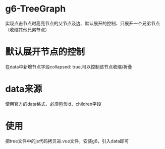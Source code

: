 # g6-TreeGraph
实现点击节点时高亮节点的父节点及边、默认展开的控制、只展开一个兄弟节点（收缩其他兄弟节点）
# 默认展开节点的控制
在data中新增节点字段collapsed: true,可以控制该节点收缩/折叠 
# data来源
使用官方的data格式，必须包含id、children字段
# 使用
把tree文件中的js代码拷贝进.vue文件，安装g6，引入data即可

